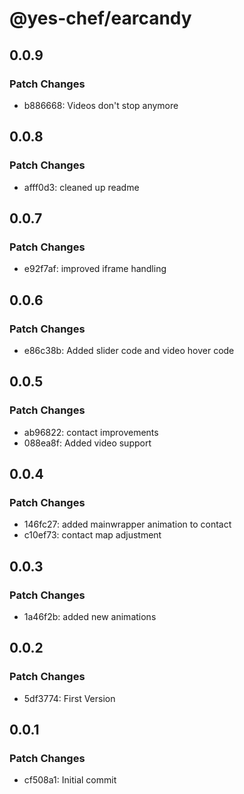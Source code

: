 # @yes-chef/earcandy

## 0.0.9

### Patch Changes

- b886668: Videos don't stop anymore

## 0.0.8

### Patch Changes

- afff0d3: cleaned up readme

## 0.0.7

### Patch Changes

- e92f7af: improved iframe handling

## 0.0.6

### Patch Changes

- e86c38b: Added slider code and video hover code

## 0.0.5

### Patch Changes

- ab96822: contact improvements
- 088ea8f: Added video support

## 0.0.4

### Patch Changes

- 146fc27: added mainwrapper animation to contact
- c10ef73: contact map adjustment

## 0.0.3

### Patch Changes

- 1a46f2b: added new animations

## 0.0.2

### Patch Changes

- 5df3774: First Version

## 0.0.1

### Patch Changes

- cf508a1: Initial commit
